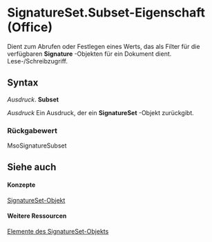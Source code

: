 
# SignatureSet.Subset-Eigenschaft (Office)

Dient zum Abrufen oder Festlegen eines Werts, das als Filter für die verfügbaren  **Signature** -Objekten für ein Dokument dient. Lese-/Schreibzugriff.


## Syntax

 _Ausdruck_. **Subset**

 _Ausdruck_ Ein Ausdruck, der ein **SignatureSet** -Objekt zurückgibt.


### Rückgabewert

MsoSignatureSubset


## Siehe auch


#### Konzepte


[SignatureSet-Objekt](574cba16-c632-ab66-f014-58172ff1c091.md)
#### Weitere Ressourcen


[Elemente des SignatureSet-Objekts](http://msdn.microsoft.com/library/abe810a3-ffe4-ee26-8df7-d68cfbf3bf1e%28Office.15%29.aspx)